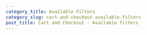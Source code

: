 ```yaml
---
category_title: Available Filters
category_slug: cart-and-checkout-available-filters
post_title: Cart and Checkout - Available filters
---
```




